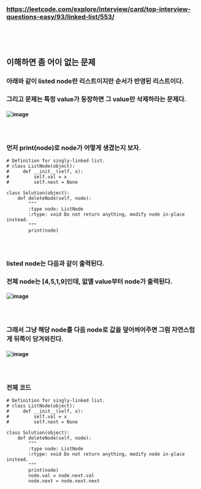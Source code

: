 ### https://leetcode.com/explore/interview/card/top-interview-questions-easy/93/linked-list/553/
### <br/><br/>

## 이해하면 좀 어이 없는 문제
### 아래와 같이 listed node란 리스트이지만 순서가 반영된 리스트이다.
### 그리고 문제는 특정 value가 등장하면 그 value만 삭제하라는 문제다.
#### ![image](https://github.com/user-attachments/assets/cfdf9d8c-5032-4f71-b1e5-e68c8dc2f4d5)
### <br/>

### 먼저 print(node)로 node가 어떻게 생겼는지 보자.
```
# Definition for singly-linked list.
# class ListNode(object):
#     def __init__(self, x):
#         self.val = x
#         self.next = None

class Solution(object):
    def deleteNode(self, node):
        """
        :type node: ListNode
        :rtype: void Do not return anything, modify node in-place instead.
        """
        print(node)
```
### <br/>

### listed node는 다음과 같이 출력된다.
### 전체 node는 \[4,5,1,9\]인데, 없앨 value부터 node가 출력된다.
#### ![image](https://github.com/user-attachments/assets/3b14b3ab-a1ef-4157-8faa-e59e05a1fbe5)
### <br/>

### 그래서 그냥 해당 node를 다음 node로 값을 덮어씌어주면 그럼 자연스럽게 뒤쪽이 당겨와진다.
#### ![image](https://github.com/user-attachments/assets/24c75ed6-eb54-417f-939e-fa4161513ac2)
### <br/>

### 전체 코드
```
# Definition for singly-linked list.
# class ListNode(object):
#     def __init__(self, x):
#         self.val = x
#         self.next = None

class Solution(object):
    def deleteNode(self, node):
        """
        :type node: ListNode
        :rtype: void Do not return anything, modify node in-place instead.
        """
        print(node)
        node.val = node.next.val
        node.next = node.next.next
```

